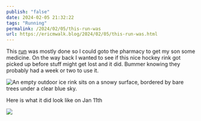 ```yaml
---
publish: "false"
date: 2024-02-05 21:32:22
tags: "Running"
permalink: /2024/02/05/this-run-was
url: https://ericmwalk.blog/2024/02/05/this-run-was.html
---
```


This [run](https://strava.com/activities/10704130968) was mostly done so I could goto the pharmacy to get my son some medicine.  On the way back I wanted to see if this nice hockey rink got picked up before stuff might get lost and it did. Bummer knowing they probably had a week or two to use it.

![An empty outdoor ice rink sits on a snowy surface, bordered by bare trees under a clear blue sky.](https://ericmwalk.blog/uploads/2024/img-7770.jpeg)


Here is what it did look like on Jan 11th

![](https://ericmwalk.blog/uploads/2024/img-7487.jpeg)